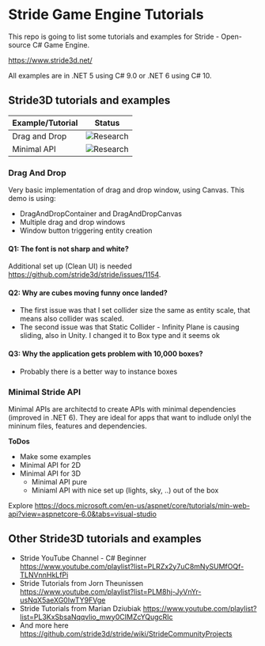 # Stride Game Engine Tutorials

This repo is going to list some tutorials and examples for Stride - Open-source C# Game Engine.

https://www.stride3d.net/

All examples are in .NET 5 using C# 9.0 or .NET 6 using C# 10. 

## Stride3D tutorials and examples

Example/Tutorial|Status
---------|----------
Drag and Drop|![Research](https://img.shields.io/badge/status-done-green?style=for-the-badge)
Minimal API | ![Research](https://img.shields.io/badge/status-testing-orange?style=for-the-badge)

### Drag And Drop

Very basic implementation of drag and drop window, using Canvas. This demo is using:
- DragAndDropContainer and DragAndDropCanvas
- Multiple drag and drop windows
- Window button triggering entity creation

#### Q1: The font is not sharp and white?
Additional set up (Clean UI) is needed https://github.com/stride3d/stride/issues/1154.

#### Q2: Why are cubes moving funny once landed?
- The first issue was that I set collider size the same as entity scale, that means also collider was scaled.
- The second issue was that Static Collider - Infinity Plane is causing sliding, also in Unity. I changed it to Box type and it seems ok

#### Q3: Why the application gets problem with 10,000 boxes?
- Probably there is a better way to instance boxes

### Minimal Stride API
Minimal APIs are architectd to create APIs with minimal dependencies (improved in .NET 6). They are ideal for apps that want to indlude onlyl the mininum files, features and dependencies.

**ToDos**
- Make some examples
- Minimal API for 2D
- Minimal API for 3D
  - Minimal API pure
  - Miniaml API with nice set up (lights, sky, ..) out of the box

Explore https://docs.microsoft.com/en-us/aspnet/core/tutorials/min-web-api?view=aspnetcore-6.0&tabs=visual-studio

<!-- https://img.shields.io/badge/status-in%20progress-green?style=for-the-badge -->

## Other Stride3D tutorials and examples
- Stride YouTube Channel - C# Beginner https://www.youtube.com/playlist?list=PLRZx2y7uC8mNySUMfOQf-TLNVnnHkLfPi
- Stride Tutorials from Jorn Theunissen https://www.youtube.com/playlist?list=PLM8hj-JyVnYr-usNqX5aeXG0IwTY9FVge
- Stride Tutorials from Marian Dziubiak https://www.youtube.com/playlist?list=PL3KxSbsaNqqvlio_mwy0CIMZcYQugcRIc
- And more here https://github.com/stride3d/stride/wiki/StrideCommunityProjects

